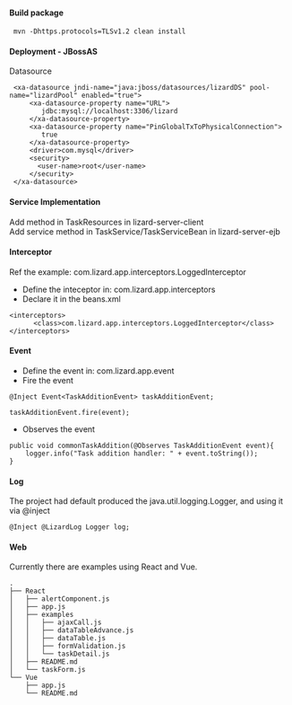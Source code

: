 #### Build package
````
 mvn -Dhttps.protocols=TLSv1.2 clean install
````

#### Deployment - JBossAS
Datasource
````
 <xa-datasource jndi-name="java:jboss/datasources/lizardDS" pool-name="lizardPool" enabled="true">
     <xa-datasource-property name="URL">
        jdbc:mysql://localhost:3306/lizard
     </xa-datasource-property>
     <xa-datasource-property name="PinGlobalTxToPhysicalConnection">
        true
     </xa-datasource-property>
     <driver>com.mysql</driver>
     <security>
       <user-name>root</user-name>
     </security>
 </xa-datasource>

````
#### Service Implementation 
Add method in TaskResources in lizard-server-client  
Add service method in TaskService/TaskServiceBean in lizard-server-ejb

#### Interceptor
Ref the example: com.lizard.app.interceptors.LoggedInterceptor
- Define the inteceptor in: com.lizard.app.interceptors
- Declare it in the beans.xml 
````
<interceptors>
	  <class>com.lizard.app.interceptors.LoggedInterceptor</class>
</interceptors>
````


#### Event
- Define the event in: com.lizard.app.event
- Fire the event
````
@Inject Event<TaskAdditionEvent> taskAdditionEvent;

taskAdditionEvent.fire(event);
````
- Observes the event
````
public void commonTaskAddition(@Observes TaskAdditionEvent event){
	logger.info("Task addition handler: " + event.toString());
}
````

#### Log
The project had default produced the java.util.logging.Logger, and using it via @inject 
````
@Inject @LizardLog Logger log;
````

#### Web
Currently there are examples using React and Vue.
````
.
├── React
│   ├── alertComponent.js
│   ├── app.js
│   ├── examples
│   │   ├── ajaxCall.js
│   │   ├── dataTableAdvance.js
│   │   ├── dataTable.js
│   │   ├── formValidation.js
│   │   └── taskDetail.js
│   ├── README.md
│   └── taskForm.js
└── Vue
    ├── app.js
    └── README.md

````



